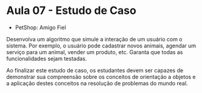 # Aula 07 - Estudo de Caso

- PetShop: Amigo Fiel

Desenvolva um algoritmo que simule a interação de um usuário com o sistema. Por exemplo, o usuário pode cadastrar novos animais, agendar um serviço para um animal, vender um produto, etc. Garanta que todas as funcionalidades sejam testadas.

Ao finalizar este estudo de caso, os estudantes devem ser capazes de demonstrar sua compreensão sobre os conceitos de orientação a objetos e a aplicação destes conceitos na resolução de problemas do mundo real.
